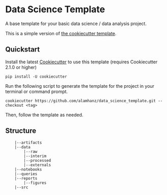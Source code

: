# Data Science Template
A base template for your basic data science / data analysis project.

This is a simple version of [the cookiecutter template](https://drivendata.github.io/cookiecutter-data-science/).

## Quickstart
Install the latest [Cookiecutter](https://cookiecutter.readthedocs.io/en/stable/) to use this template (requires Cookiecutter 2.1.0 or higher)

```
pip install -U cookiecutter 
```

Run the following script to generate the template for the project in your terminal or command prompt.

```
cookiecutter https://github.com/alamhanz/data_science_template.git --checkout <tag>
```

Then, follow the template as needed.

## Structure

```
    |--artifacts
    |--data
        |--raw
        |--interim
        |--processed
        |--externals
    |--notebooks
    |--queries
    |--reports
        |--figures
    |--src
```
